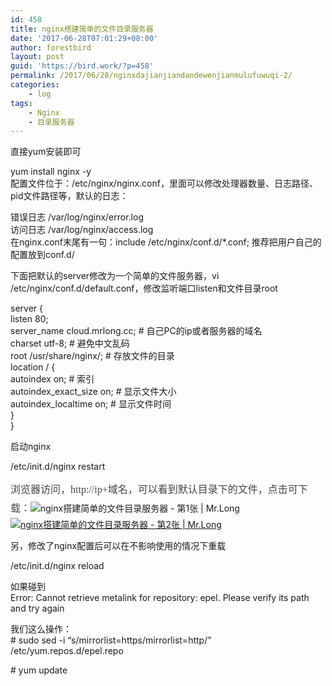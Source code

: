 ```yaml
---
id: 458
title: nginx搭建简单的文件目录服务器
date: '2017-06-28T07:01:29+08:00'
author: forestbird
layout: post
guid: 'https://bird.work/?p=458'
permalink: /2017/06/28/nginxdajianjiandandewenjianmulufuwuqi-2/
categories:
    - log
tags:
    - Nginx
    - 目录服务器
---
```


直接yum安装即可

yum install nginx -y  
配置文件位于：/etc/nginx/nginx.conf，里面可以修改处理器数量、日志路径、pid文件路径等，默认的日志：

错误日志 /var/log/nginx/error.log  
访问日志 /var/log/nginx/access.log  
在nginx.conf末尾有一句：include /etc/nginx/conf.d/\*.conf; 推荐把用户自己的配置放到conf.d/

下面把默认的server修改为一个简单的文件服务器，vi /etc/nginx/conf.d/default.conf，修改监听端口listen和文件目录root

server {  
listen 80;  
server\_name cloud.mrlong.cc; # 自己PC的ip或者服务器的域名  
charset utf-8; # 避免中文乱码  
root /usr/share/nginx/; # 存放文件的目录  
location / {  
autoindex on; # 索引  
autoindex\_exact\_size on; # 显示文件大小  
autoindex\_localtime on; # 显示文件时间  
}  
}

启动nginx

/etc/init.d/nginx restart

<span style="color: rgb(69, 69, 69); font-family: Verdana, 'Microsoft YaHei'; font-size: 16px; line-height: 30px;">浏览器访问，http://ip+域名，可以看到默认目录下的文件，点击可下载：</span>![nginx搭建简单的文件目录服务器 - 第1张  | Mr.Long](http://www.zhaoweifeng.cn/blog/upload/201706271502011303.png "nginx搭建简单的文件目录服务器 - 第1张  | Mr.Long")<span style="color: rgb(69, 69, 69); font-family: Verdana, 'Microsoft YaHei'; font-size: 16px; line-height: 30px;"> </span>[![nginx搭建简单的文件目录服务器 - 第2张  | Mr.Long](http://www.zhaoweifeng.cn/blog/upload/201706271502042037.png "nginx搭建简单的文件目录服务器 - 第2张  | Mr.Long")](http://www.zhaoweifeng.cn/blog/upload/201706271502042037.png)

另，修改了nginx配置后可以在不影响使用的情况下重载

/etc/init.d/nginx reload

如果碰到  
Error: Cannot retrieve metalink for repository: epel. Please verify its path and try again

我们这么操作：  
\# sudo sed -i “s/mirrorlist=https/mirrorlist=http/” /etc/yum.repos.d/epel.repo

\# yum update